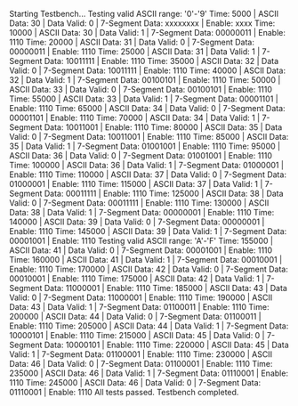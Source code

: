 Starting Testbench...
Testing valid ASCII range: '0'-'9'
Time: 5000 | ASCII Data: 30 | Data Valid: 0 | 7-Segment Data: xxxxxxxx | Enable: xxxx
Time: 10000 | ASCII Data: 30 | Data Valid: 1 | 7-Segment Data: 00000011 | Enable: 1110
Time: 20000 | ASCII Data: 31 | Data Valid: 0 | 7-Segment Data: 00000011 | Enable: 1110
Time: 25000 | ASCII Data: 31 | Data Valid: 1 | 7-Segment Data: 10011111 | Enable: 1110
Time: 35000 | ASCII Data: 32 | Data Valid: 0 | 7-Segment Data: 10011111 | Enable: 1110
Time: 40000 | ASCII Data: 32 | Data Valid: 1 | 7-Segment Data: 00100101 | Enable: 1110
Time: 50000 | ASCII Data: 33 | Data Valid: 0 | 7-Segment Data: 00100101 | Enable: 1110
Time: 55000 | ASCII Data: 33 | Data Valid: 1 | 7-Segment Data: 00001101 | Enable: 1110
Time: 65000 | ASCII Data: 34 | Data Valid: 0 | 7-Segment Data: 00001101 | Enable: 1110
Time: 70000 | ASCII Data: 34 | Data Valid: 1 | 7-Segment Data: 10011001 | Enable: 1110
Time: 80000 | ASCII Data: 35 | Data Valid: 0 | 7-Segment Data: 10011001 | Enable: 1110
Time: 85000 | ASCII Data: 35 | Data Valid: 1 | 7-Segment Data: 01001001 | Enable: 1110
Time: 95000 | ASCII Data: 36 | Data Valid: 0 | 7-Segment Data: 01001001 | Enable: 1110
Time: 100000 | ASCII Data: 36 | Data Valid: 1 | 7-Segment Data: 01000001 | Enable: 1110
Time: 110000 | ASCII Data: 37 | Data Valid: 0 | 7-Segment Data: 01000001 | Enable: 1110
Time: 115000 | ASCII Data: 37 | Data Valid: 1 | 7-Segment Data: 00011111 | Enable: 1110
Time: 125000 | ASCII Data: 38 | Data Valid: 0 | 7-Segment Data: 00011111 | Enable: 1110
Time: 130000 | ASCII Data: 38 | Data Valid: 1 | 7-Segment Data: 00000001 | Enable: 1110
Time: 140000 | ASCII Data: 39 | Data Valid: 0 | 7-Segment Data: 00000001 | Enable: 1110
Time: 145000 | ASCII Data: 39 | Data Valid: 1 | 7-Segment Data: 00001001 | Enable: 1110
Testing valid ASCII range: 'A'-'F'
Time: 155000 | ASCII Data: 41 | Data Valid: 0 | 7-Segment Data: 00001001 | Enable: 1110
Time: 160000 | ASCII Data: 41 | Data Valid: 1 | 7-Segment Data: 00010001 | Enable: 1110
Time: 170000 | ASCII Data: 42 | Data Valid: 0 | 7-Segment Data: 00010001 | Enable: 1110
Time: 175000 | ASCII Data: 42 | Data Valid: 1 | 7-Segment Data: 11000001 | Enable: 1110
Time: 185000 | ASCII Data: 43 | Data Valid: 0 | 7-Segment Data: 11000001 | Enable: 1110
Time: 190000 | ASCII Data: 43 | Data Valid: 1 | 7-Segment Data: 01100011 | Enable: 1110
Time: 200000 | ASCII Data: 44 | Data Valid: 0 | 7-Segment Data: 01100011 | Enable: 1110
Time: 205000 | ASCII Data: 44 | Data Valid: 1 | 7-Segment Data: 10000101 | Enable: 1110
Time: 215000 | ASCII Data: 45 | Data Valid: 0 | 7-Segment Data: 10000101 | Enable: 1110
Time: 220000 | ASCII Data: 45 | Data Valid: 1 | 7-Segment Data: 01100001 | Enable: 1110
Time: 230000 | ASCII Data: 46 | Data Valid: 0 | 7-Segment Data: 01100001 | Enable: 1110
Time: 235000 | ASCII Data: 46 | Data Valid: 1 | 7-Segment Data: 01110001 | Enable: 1110
Time: 245000 | ASCII Data: 46 | Data Valid: 0 | 7-Segment Data: 01110001 | Enable: 1110
All tests passed.
Testbench completed.


